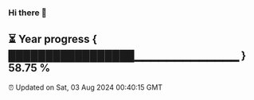 ### Hi there 👋
⏳ Year progress { █████████████████▁▁▁▁▁▁▁▁▁▁▁▁▁ } 58.75 %
---
⏰ Updated on Sat, 03 Aug 2024 00:40:15 GMT

